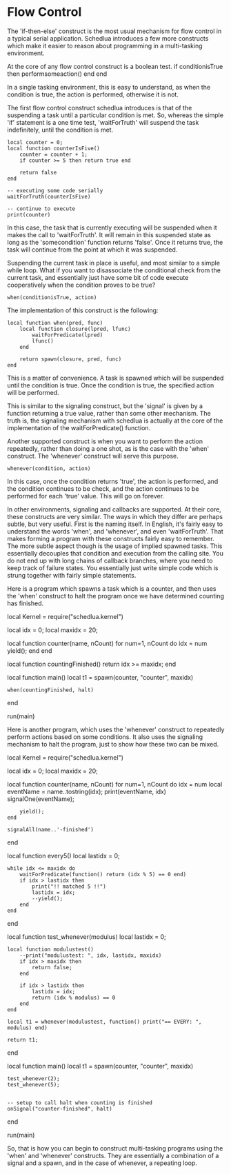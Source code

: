 Flow Control
============

The 'if-then-else' construct is the most usual mechanism for flow control in
a typical serial application.  Schedlua introduces a few more constructs which 
make it easier to reason about programming in a multi-tasking environment.

At the core of any flow control construct is a boolean test.
	if conditionisTrue then
  		performsomeaction()
	end
end

In a single tasking environment, this is easy to understand, as when the 
condition is true, the action is performed, otherwise it is not.  

The first flow control construct schedlua introduces is that of the 
suspending a task until a particular condition is met.  So, whereas the
simple 'if' statement is a one time test, 'waitForTruth' will suspend
the task indefinitely, until the condition is met.


	local counter = 0;
	local function counterIsFive()
		counter = counter + 1;
		if counter >= 5 then return true end

		return false
	end

	-- executing some code serially
	waitForTruth(counterIsFive)

	-- continue to execute
	print(counter)

In this case, the task that is currently executing will be suspended when it makes
the call to 'waitForTruth'.  It will remain in this suspended state as long as the 
'somecondition' function returns 'false'.  Once it returns true, the task will
continue from the point at which it was suspended.

Suspending the current task in place is useful, and most similar to a simple while loop.
What if you want to disassociate the conditional check from the current task, and
essentially just have some bit of code execute cooperatively when the condition
proves to be true?

	when(conditionisTrue, action)

The implementation of this construct is the following:

	local function when(pred, func)
		local function closure(lpred, lfunc)
			waitForPredicate(lpred)
			lfunc()
		end

		return spawn(closure, pred, func)
	end

This is a matter of convenience.  A task is spawned which will be suspended until 
the condition is true.  Once the condition is true, the specified action will
be performed.

This is similar to the signaling construct, but the 'signal' is given by a function
returning a true value, rather than some other mechanism.  The truth is, the signaling
mechanism with schedlua is actually at the core of the implementation of the
waitForPredicate() function.


Another supported construct is when you want to perform the action repeatedly,
rather than doing a one shot, as is the case with the 'when' construct.  The 'whenever'
construct will serve this purpose.

	whenever(condition, action)

In this case, once the condition returns 'true', the action is performed, and the
condition continues to be check, and the action continues to be performed for each
'true' value.  This will go on forever.

In other environments, signaling and callbacks are supported.  At their core, these
constructs are very similar.  The ways in which they differ are perhaps subtle, but
very useful.  First is the naming itself.  In English, it's fairly easy to understand
the words 'when', and 'whenever', and even 'waitForTruth'.  That makes forming a program
with these constructs fairly easy to remember.  The more subtle aspect though is the 
usage of implied spawned tasks.  This essentially decouples that condition and execution
from the calling site.  You do not end up with long chains of callback branches, where 
you need to keep track of failure states.  You essentially just write simple code
which is strung together with fairly simple statements.

Here is a program which spawns a task which is a counter, and then
uses the 'when' construct to halt the program once we have determined
counting has finished.


local Kernel = require("schedlua.kernel")

local idx = 0;
local maxidx = 20;


local function counter(name, nCount)
	for num=1, nCount do
		idx = num
		yield();
	end
end



local function countingFinished()
	return idx >= maxidx;
end

local function main()
	local t1 = spawn(counter, "counter", maxidx)

	when(countingFinished, halt)
end

run(main)



Here is another program, which uses the 'whenever' construct to repeatedly perform
actions based on some conditions.  It also uses the signaling mechanism to 
halt the program, just to show how these two can be mixed.

local Kernel = require("schedlua.kernel")

local idx = 0;
local maxidx = 20;


local function counter(name, nCount)
	for num=1, nCount do
		idx = num
		local eventName = name..tostring(idx);
		print(eventName, idx)
		signalOne(eventName);

		yield();
	end

	signalAll(name..'-finished')
end



local function every5()
	local lastidx = 0;
	
	while idx <= maxidx do
		waitForPredicate(function() return (idx % 5) == 0 end)
		if idx > lastidx then
			print("!! matched 5 !!")
			lastidx = idx;
			--yield();
		end
	end
end

local function test_whenever(modulus)
	local lastidx = 0;

	local function modulustest()
		--print("modulustest: ", idx, lastidx, maxidx)
		if idx > maxidx then
			return false;
		end

		if idx > lastidx then
			lastidx = idx;
			return (idx % modulus) == 0
		end
	end

	local t1 = whenever(modulustest, function() print("== EVERY: ", modulus) end)

	return t1;
end

local function main()
	local t1 = spawn(counter, "counter", maxidx)

	test_whenever(2);
	test_whenever(5);


	-- setup to call halt when counting is finished
	onSignal("counter-finished", halt)
end

run(main)


So, that is how you can begin to construct multi-tasking programs using the
'when' and 'whenever' constructs.  They are essentially a combination of 
a signal and a spawn, and in the case of whenever, a repeating loop.
